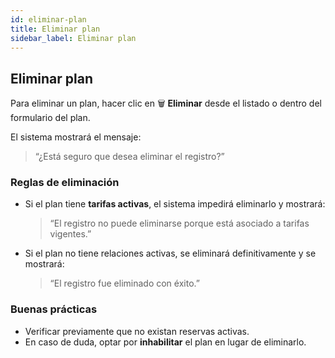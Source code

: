 ```yaml
---
id: eliminar-plan
title: Eliminar plan
sidebar_label: Eliminar plan
---
```


## Eliminar plan

Para eliminar un plan, hacer clic en 🗑️ **Eliminar** desde el listado o dentro del formulario del plan.

El sistema mostrará el mensaje:

> “¿Está seguro que desea eliminar el registro?”

### Reglas de eliminación
- Si el plan tiene **tarifas activas**, el sistema impedirá eliminarlo y mostrará:
  > “El registro no puede eliminarse porque está asociado a tarifas vigentes.”
- Si el plan no tiene relaciones activas, se eliminará definitivamente y se mostrará:
  > “El registro fue eliminado con éxito.”

### Buenas prácticas
- Verificar previamente que no existan reservas activas.  
- En caso de duda, optar por **inhabilitar** el plan en lugar de eliminarlo.

<!-- ![Eliminar Plan](/img/asistencias/eliminar-plan.png) -->
